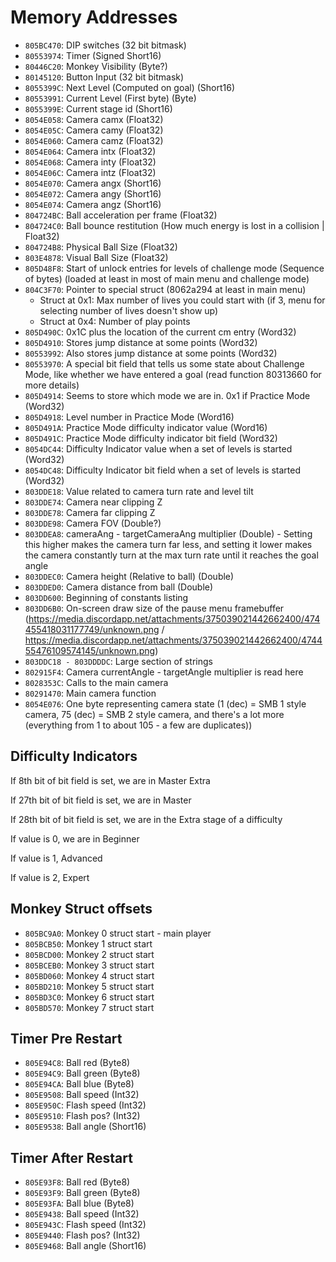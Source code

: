Memory Addresses
================

- `805BC470`: DIP switches (32 bit bitmask)
- `80553974`: Timer (Signed Short16)
- `80446C20`: Monkey Visibility (Byte?)
- `80145120`: Button Input (32 bit bitmask)
- `8055399C`: Next Level (Computed on goal) (Short16)
- `80553991`: Current Level (First byte) (Byte)
- `8055399E`: Current stage id (Short16)
- `8054E058`: Camera camx (Float32)
- `8054E05C`: Camera camy (Float32)
- `8054E060`: Camera camz (Float32)
- `8054E064`: Camera intx (Float32)
- `8054E068`: Camera inty (Float32)
- `8054E06C`: Camera intz (Float32)
- `8054E070`: Camera angx (Short16)
- `8054E072`: Camera angy (Short16)
- `8054E074`: Camera angz (Short16)
- `804724BC`: Ball acceleration per frame (Float32)
- `804724C0`: Ball bounce restitution (How much energy is lost in a collision | Float32)
- `804724B8`: Physical Ball Size (Float32)
- `803E4878`: Visual Ball Size (Float32)
- `805D48F8`: Start of unlock entries for levels of challenge mode (Sequence of bytes) (loaded at least in most of main menu and challenge mode)
- `804C3F70`: Pointer to special struct (8062a294 at least in main menu)
  * Struct at 0x1: Max number of lives you could start with (if 3, menu for selecting number of lives doesn't show up)
  * Struct at 0x4: Number of play points
- `805D490C`: 0x1C plus the location of the current cm entry (Word32)
- `805D4910`: Stores jump distance at some points (Word32)
- `80553992`: Also stores jump distance at some points (Word32)
- `80553970`: A special bit field that tells us some state about Challenge Mode, like whether we have entered a goal (read function 80313660 for more details)
- `805D4914`: Seems to store which mode we are in. 0x1 if Practice Mode (Word32)
- `805D4918`: Level number in Practice Mode (Word16)
- `805D491A`: Practice Mode difficulty indicator value (Word16)
- `805D491C`: Practice Mode difficulty indicator bit field (Word32)
- `8054DC44`: Difficulty Indicator value when a set of levels is started (Word32)
- `8054DC48`: Difficulty Indicator bit field when a set of levels is started (Word32)
- `803DDE18`: Value related to camera turn rate and level tilt
- `803DDE74`: Camera near clipping Z
- `803DDE78`: Camera far clipping Z
- `803DDE98`: Camera FOV (Double?)
- `803DDEA8`: cameraAng - targetCameraAng multiplier (Double) - Setting this higher makes the camera turn far less, and setting it lower makes the camera constantly turn at the max turn rate until it reaches the goal angle
- `803DDEC0`: Camera height (Relative to ball) (Double)
- `803DDED0`: Camera distance from ball (Double)
- `803DD600`: Beginning of constants listing
- `803DD6B0`: On-screen draw size of the pause menu framebuffer (https://media.discordapp.net/attachments/375039021442662400/474455418031177749/unknown.png / https://media.discordapp.net/attachments/375039021442662400/474455476109574145/unknown.png)
- `803DDC18 - 803DDDDC`: Large section of strings
- `802915F4`: Camera currentAngle - targetAngle multiplier is read here
- `8028353C`: Calls to the main camera
- `80291470`: Main camera function
- `8054E076`: One byte representing camera state (1 (dec) = SMB 1 style camera, 75 (dec) = SMB 2 style camera, and there's a lot more (everything from 1 to about 105 - a few are duplicates))

## Difficulty Indicators

If 8th bit of bit field is set, we are in Master Extra

If 27th bit of bit field is set, we are in Master

If 28th bit of bit field is set, we are in the Extra stage of a difficulty

If value is 0, we are in Beginner

If value is 1, Advanced

If value is 2, Expert

## Monkey Struct offsets

- `805BC9A0`: Monkey 0 struct start - main player
- `805BCB50`: Monkey 1 struct start
- `805BCD00`: Monkey 2 struct start
- `805BCEB0`: Monkey 3 struct start
- `805BD060`: Monkey 4 struct start
- `805BD210`: Monkey 5 struct start
- `805BD3C0`: Monkey 6 struct start
- `805BD570`: Monkey 7 struct start

## Timer Pre Restart

- `805E94C8`: Ball red (Byte8)
- `805E94C9`: Ball green (Byte8)
- `805E94CA`: Ball blue (Byte8)
- `805E9508`: Ball speed (Int32)
- `805E950C`: Flash speed (Int32)
- `805E9510`: Flash pos? (Int32)
- `805E9538`: Ball angle (Short16)

## Timer After Restart

- `805E93F8`: Ball red (Byte8)
- `805E93F9`: Ball green (Byte8)
- `805E93FA`: Ball blue (Byte8)
- `805E9438`: Ball speed (Int32)
- `805E943C`: Flash speed (Int32)
- `805E9440`: Flash pos? (Int32)
- `805E9468`: Ball angle (Short16)

